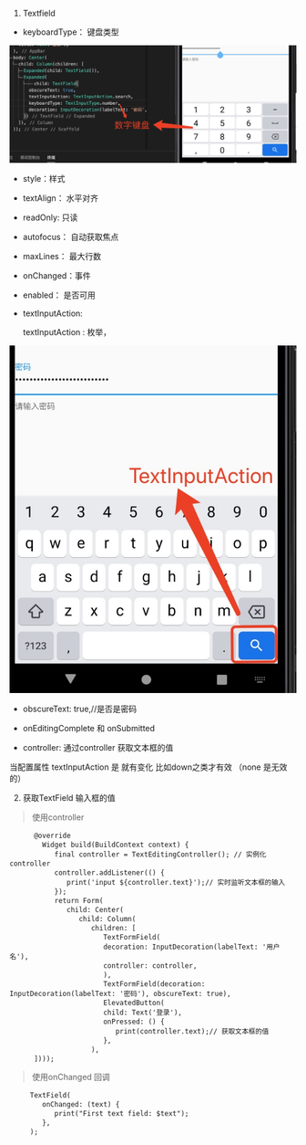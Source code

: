 1. Textfield

+ keyboardType： 键盘类型

![avartar](../../../assets/keyBoardType.jpg)

+ style：样式

+ textAlign： 水平对齐

+ readOnly: 只读

+ autofocus： 自动获取焦点

+ maxLines： 最大行数

+ onChanged：事件

+ enabled： 是否可用

+ textInputAction: 

   textInputAction : 枚举，

![avartar](../../../assets/TextInputAction.jpg)

+ obscureText: true,//是否是密码

+ onEditingComplete 和 onSubmitted

+ controller: 通过controller 获取文本框的值

当配置属性 textInputAction 是 就有变化 比如down之类才有效 （none 是无效的）

2. 获取TextField 输入框的值

> 使用controller 

          @override
            Widget build(BuildContext context) {
               final controller = TextEditingController(); // 实例化controller
               controller.addListener(() {
                  print('input ${controller.text}');// 实时监听文本框的输入
               });
               return Form(
                  child: Center(
                     child: Column(
                        children: [
                           TextFormField(
                           decoration: InputDecoration(labelText: '用户名'),
                           controller: controller,
                           ),
                           TextFormField(decoration: InputDecoration(labelText: '密码'), obscureText: true),
                           ElevatedButton(
                           child: Text('登录'),
                           onPressed: () {
                              print(controller.text);// 获取文本框的值
                           },
                        ),
          ])));

> 使用onChanged 回调

         TextField(
            onChanged: (text) {
               print("First text field: $text");
            },
         );